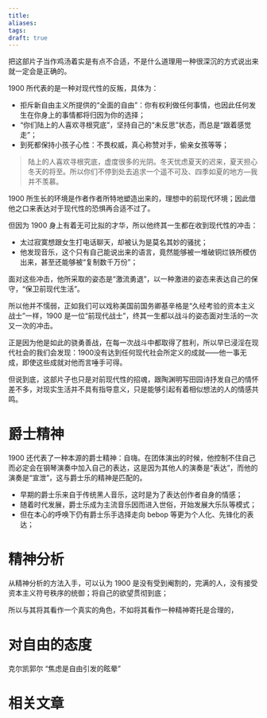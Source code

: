 ```yaml
---
title: 
aliases: 
tags: 
draft: true
---
```

把这部片子当作鸡汤着实是有点不合适，不是什么道理用一种很深沉的方式说出来就一定会是正确的。

1900 所代表的是一种对现代性的反叛，具体为：

- 拒斥新自由主义所提供的“全面的自由”：你有权利做任何事情，也因此任何发生在你身上的事情都将归因为你的选择；
- “你们陆上的人喜欢寻根究底”，坚持自己的“未反思”状态，而总是“跟着感觉走”；
- 到死都保持小孩子心性：不畏权威，真心称赞对手，偷亲女孩等等；

> 陆上的人喜欢寻根究底，虚度很多的光阴。冬天忧虑夏天的迟来，夏天担心冬天的将至。所以你们不停到处去追求一个遥不可及、四季如夏的地方—我并不羡慕。

1900 所生长的环境是作者作者所特地塑造出来的，理想中的前现代环境；因此借他之口来表达对于现代性的恐惧再合适不过了。

但因为 1900 身上有着无可比拟的才华，所以他终其一生都在收到现代性的冲击：

- 太过寂寞想跟女生打电话聊天，却被认为是莫名其妙的骚扰；
- 他发现音乐，这个只有自己能说出来的语言，竟然能够被一堆破铜烂铁所模仿出来，甚至还能够被“复制数千万份”；

面对这些冲击，他所采取的姿态是“激流勇退”，以一种激进的姿态来表达自己的保守，“保卫前现代生活”。

所以他并不懦弱，正如我们可以戏称美国前国务卿基辛格是“久经考验的资本主义战士”一样，1900 是一位“前现代战士”，终其一生都以战斗的姿态面对生活的一次又一次的冲击。

正是因为他是如此的骁勇善战，在每一次战斗中都取得了胜利，所以早已浸淫在现代社会的我们会发现：1900没有达到任何现代社会所定义的成就——他一事无成，即使这些成就对他而言唾手可得。

但说到底，这部片子也只是对前现代性的招魂，跟陶渊明写田园诗抒发自己的情怀差不多，对现实生活并不具有指导意义，只是能够引起有着相似想法的人的情感共鸣。

# 爵士精神

1900 还代表了一种本源的爵士精神：自嗨。在团体演出的时候，他控制不住自己而必定会在钢琴演奏中加入自己的表达，这是因为其他人的演奏是“表达”，而他的演奏是“宣泄”，这与爵士乐的精神是匹配的。

- 早期的爵士乐来自于传统黑人音乐，这时是为了表达创作者自身的情感；
- 随着时代发展，爵士乐成为主流音乐因而进入世俗，开始发展大乐队等模式；
- 但在本心的呼唤下仍有爵士乐手选择走向 bebop 等更为个人化、先锋化的表达；

# 精神分析

从精神分析的方法入手，可以认为 1900 是没有受到阉割的，完满的人，没有接受资本主义符号秩序的统御；将自己的欲望贯彻到底；

所以与其将其看作一个真实的角色，不如将其看作一种精神寄托是合理的，

# 对自由的态度

克尔凯郭尔 “焦虑是自由引发的眩晕”

# 相关文章

